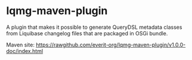 lqmg-maven-plugin
=================

A plugin that makes it possible to generate QueryDSL metadata classes from
Liquibase changelog files that are packaged in OSGi bundle.

Maven site: https://rawgithub.com/everit-org/lqmg-maven-plugin/v1.0.0-doc/index.html